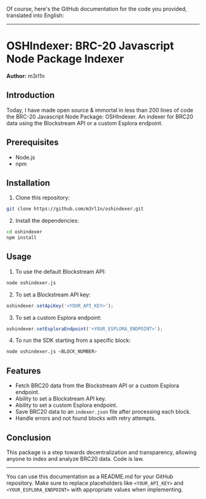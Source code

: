 Of course, here's the GitHub documentation for the code you provided, translated into English:

---

# OSHIndexer: BRC-20 Javascript Node Package Indexer

**Author:** m3rl1n 

## Introduction

Today, I have made open source & immortal in less than 200 lines of code the BRC-20 Javascript Node Package: OSHIndexer. An indexer for BRC20 data using the Blockstream API or a custom Esplora endpoint.

## Prerequisites

- Node.js
- npm

## Installation

1. Clone this repository:
```bash
git clone https://github.com/m3rl1n/oshindexer.git
```

2. Install the dependencies:
```bash
cd oshindexer
npm install
```

## Usage

1. To use the default Blockstream API:
```bash
node oshindexer.js
```

2. To set a Blockstream API key:
```javascript
oshindexer.setApiKey('<YOUR_API_KEY>');
```

3. To set a custom Esplora endpoint:
```javascript
oshindexer.setEsploraEndpoint('<YOUR_ESPLORA_ENDPOINT>');
```

4. To run the SDK starting from a specific block:
```bash
node oshindexer.js <BLOCK_NUMBER>
```

## Features

- Fetch BRC20 data from the Blockstream API or a custom Esplora endpoint.
- Ability to set a Blockstream API key.
- Ability to set a custom Esplora endpoint.
- Save BRC20 data to an `indexer.json` file after processing each block.
- Handle errors and not found blocks with retry attempts.

## Conclusion

This package is a step towards decentralization and transparency, allowing anyone to index and analyze BRC20 data. Code is law.

---

You can use this documentation as a README.md for your GitHub repository. Make sure to replace placeholders like `<YOUR_API_KEY>` and `<YOUR_ESPLORA_ENDPOINT>` with appropriate values when implementing.